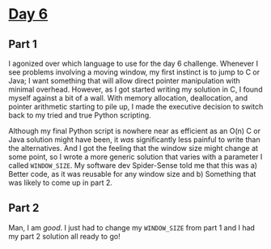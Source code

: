 # [Day 6](https://adventofcode.com/2022/day/6)

## Part 1
I agonized over which language to use for the day 6 challenge. Whenever I see problems involving a moving window, my first instinct is to jump to C or Java; I want something that will allow direct pointer manipulation with minimal overhead. However, as I got started writing my solution in C, I found myself against a bit of a wall. With memory allocation, deallocation, and pointer arithmetic starting to pile up, I made the executive decision to switch back to my tried and true Python scripting.

Although my final Python script is nowhere near as efficient as an O(n) C or Java solution might have been, it *was* significantly less painful to write than the alternatives. And I got the feeling that the window size might change at some point, so I wrote a more generic solution that varies with a parameter I called `WINDOW_SIZE`. My software dev Spider-Sense told me that this was a) Better code, as it was reusable for any window size and b) Something that was likely to come up in part 2.

## Part 2
Man, I am *good*. I just had to change my `WINDOW_SIZE` from part 1 and I had my part 2 solution all ready to go!

